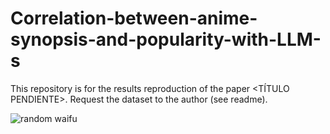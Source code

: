 # Correlation-between-anime-synopsis-and-popularity-with-LLM-s
This repository is for the results reproduction of the paper &lt;TÍTULO PENDIENTE>. Request the dataset to the author (see readme).

![random waifu](https://github.com/JesusASmx/Correlation-between-anime-synopsis-and-popularity-with-LLM-s/assets/138358307/3d0426d9-23b8-4208-a5e1-fc0984192af6|width=1)
